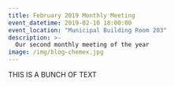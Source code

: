 ```yaml
---
title: February 2019 Monthly Meeting
event_datetime: 2019-02-10 18:00:00
event_location: "Municipal Building Room 203"
description: >-
  Our second monthly meeting of the year
image: /img/blog-chemex.jpg
---
```


THIS IS A BUNCH OF TEXT